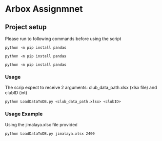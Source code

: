 # Arbox Assignmnet 

## Project setup
Please run to following commands before using the script
```
python -m pip install pandas 
```
```
python -m pip install pandas 
```
```
python -m pip install pandas 
```

### Usage
The scrip expect to receive 2 arguments: club_data_path.xlsx (xlsx file) and clubID (int)
```
python LoadDataToDB.py <club_data_path.xlsx> <clubID> 
``` 
### Usage Example 
Using the jimalaya.xlsx file provided
```
python LoadDataToDB.py jimalaya.xlsx 2400 
``` 
